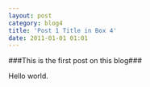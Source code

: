 ```yaml
---
layout: post
category: blog4
title: 'Post 1 Title in Box 4'
date: 2011-01-01 01:01
---
```

###This is the first post on this blog###

Hello world.